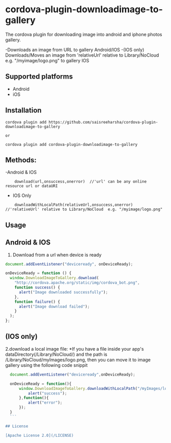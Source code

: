 # cordova-plugin-downloadimage-to-gallery

The cordova plugin for downloading image into android and iphone photos gallery.

-Downloads an image from URL to gallery Android/IOS
-(IOS only) Downloads/Moves an image from 'relativeUrl' relative to Library/NoCloud  e.g. "/myimage/logo.png" to gallery IOS

## Supported platforms

- Android
- iOS

## Installation

```
cordova plugin add https://github.com/saisreeharsha/cordova-plugin-downloadimage-to-gallery

or

cordova plugin add cordova-plugin-downloadimage-to-gallery

```

## Methods:

-Android & IOS
```
    download(url,onsuccess,onerror)  //'url' can be any online resource url or dataURI
```

- IOS Only

```
    downloadWithLocalPath(relativeUrl,onsuccess,onerror) //'relativeUrl' relative to Library/NoCloud  e.g. "/myimage/logo.png"
```

## Usage

## Android & IOS
1. Download from a url when device is ready

```js
document.addEventListener("deviceready", onDeviceReady);

onDeviceReady = function () {
  window.DownloadImageToGallery.download(
    "http://cordova.apache.org/static/img/cordova_bot.png",
    function success() {
      alert("Image downloaded successfully");
    },
    function failure() {
      alert("Image download failed");
    }
  );
};
```
## (IOS only)
2.download a local image file:
*If you have a file inside your app's dataDirectory(/Library/NoCloud/) and the path is /Library/NoCloud/myImages/logo.png, then you can move it to image gallery using the following code snippit

````js
  document.addEventListener("deviceready",onDeviceReady);

  onDeviceReady = function(){
      window.DownloadImageToGallery.downloadWithLocalPath("/myImages/logo.png",function(){
          alert("success");
      },function(){
          alert("error");
      });
  }
  ```

## License

[Apache License 2.0](/LICENSE)
````
